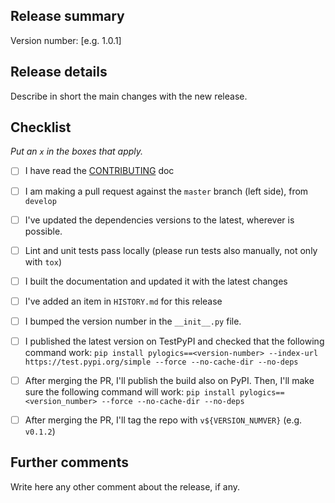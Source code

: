 ## Release summary

Version number: [e.g. 1.0.1]

## Release details

Describe in short the main changes with the new release.

## Checklist

_Put an `x` in the boxes that apply._

- [ ] I have read the [CONTRIBUTING](../master/CONTRIBUTING.md) doc
- [ ] I am making a pull request against the `master` branch (left side), from `develop`
- [ ] I've updated the dependencies versions to the latest, wherever is possible.
- [ ] Lint and unit tests pass locally (please run tests also manually, not only with `tox`)
- [ ] I built the documentation and updated it with the latest changes
- [ ] I've added an item in `HISTORY.md` for this release
- [ ] I bumped the version number in the `__init__.py` file.
- [ ] I published the latest version on TestPyPI and checked that the following command work:
       ```pip install pylogics==<version-number> --index-url https://test.pypi.org/simple --force --no-cache-dir --no-deps```
- [ ] After merging the PR, I'll publish the build also on PyPI. Then, I'll make sure the following
      command will work:
      ```pip install pylogics==<version_number> --force --no-cache-dir --no-deps```  
- [ ] After merging the PR, I'll tag the repo with `v${VERSION_NUMVER}` (e.g. `v0.1.2`)


## Further comments

Write here any other comment about the release, if any.
